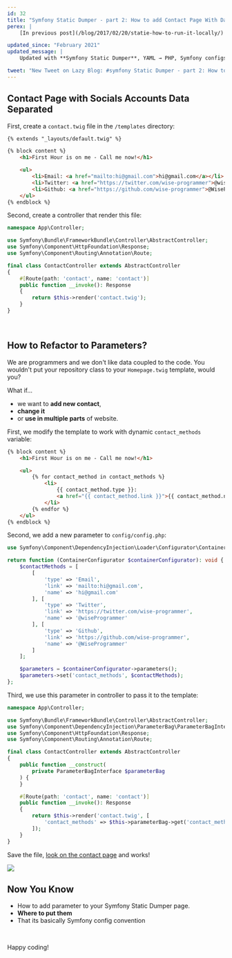 ```yaml
---
id: 32
title: "Symfony Static Dumper - part 2: How to add Contact Page With Data"
perex: |
    [In previous post](/blog/2017/02/20/statie-how-to-run-it-locally/) we generated simple index with layout. Today we look on first dynamic feature - **parameters**.

updated_since: "February 2021"
updated_message: |
    Updated with **Symfony Static Dumper**, YAML → PHP, Symfony configs syntax and PHP 8.

tweet: "New Tweet on Lazy Blog: #symfony Static Dumper - part 2: How to add Contact Page With Data"
---
```


## Contact Page with Socials Accounts Data Separated

First, create a `contact.twig` file in the `/templates` directory:

```html
{% extends "_layouts/default.twig" %}

{% block content %}
    <h1>First Hour is on me - Call me now!</h1>

    <ul>
        <li>Email: <a href="mailto:hi@gmail.com">hi@gmail.com</a></li>
        <li>Twitter: <a href="https://twitter.com/wise-programmer">@wiseProgrammer</a></li>
        <li>Github: <a href="https://github.com/wise-programmer">@WiseProgrammer</a></li>
    </ul>
{% endblock %}
```

Second, create a controller that render this file:

```php
namespace App\Controller;

use Symfony\Bundle\FrameworkBundle\Controller\AbstractController;
use Symfony\Component\HttpFoundation\Response;
use Symfony\Component\Routing\Annotation\Route;

final class ContactController extends AbstractController
{
    #[Route(path: 'contact', name: 'contact')]
    public function __invoke(): Response
    {
        return $this->render('contact.twig');
    }
}
```

<br>

## How to Refactor to Parameters?

We are programmers and we don't like data coupled to the code. You wouldn't put your repository class to your `Homepage.twig` template, would you?

What if...

- we want to **add new contact**,
- **change it**
- or **use in multiple parts** of website.

First, we modify the template to work with dynamic `contact_methods` variable:

```html
{% block content %}
    <h1>First Hour is on me - Call me now!</h1>

    <ul>
        {% for contact_method in contact_methods %}
            <li>
                {{ contact_method.type }}:
                <a href="{{ contact_method.link }}">{{ contact_method.name }}</a>
            </li>
        {% endfor %}
    </ul>
{% endblock %}
```

Second, we add a new parameter to `config/config.php`:

```php
use Symfony\Component\DependencyInjection\Loader\Configurator\ContainerConfigurator;

return function (ContainerConfigurator $containerConfigurator): void {
    $contactMethods = [
        [
            'type' => 'Email',
            'link' => 'mailto:hi@gmail.com',
            'name' => 'hi@gmail.com'
        ], [
            'type' => 'Twitter',
            'link' => 'https://twitter.com/wise-programmer',
            'name' => '@wiseProgrammer'
        ], [
            'type' => 'Github',
            'link' => 'https://github.com/wise-programmer',
            'name' => '@WiseProgrammer'
        ]
    ];

    $parameters = $containerConfigurator->parameters();
    $parameters->set('contact_methods', $contactMethods);
};
```

Third, we use this parameter in controller to pass it to the template:

```php
namespace App\Controller;

use Symfony\Bundle\FrameworkBundle\Controller\AbstractController;
use Symfony\Component\DependencyInjection\ParameterBag\ParameterBagInterface;
use Symfony\Component\HttpFoundation\Response;
use Symfony\Component\Routing\Annotation\Route;

final class ContactController extends AbstractController
{
    public function __construct(
        private ParameterBagInterface $parameterBag
    ) {
    }

    #[Route(path: 'contact', name: 'contact')]
    public function __invoke(): Response
    {
        return $this->render('contact.twig', [
            'contact_methods' => $this->parameterBag->get('contact_methods')
        ]);
    }
}
```

Save the file, [look on the contact page](http://localhost:8000/contact) and works!

<div class="text-center">
    <img src="/assets/images/posts/2017/statie-2/statie-contact.png" class="img-thumbnail">
</div>

## Now You Know

- How to add parameter to your Symfony Static Dumper page.
- **Where to put them**
- That its basically Symfony config convention

<br>

Happy coding!
